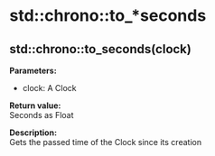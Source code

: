 # std::chrono::to_*seconds

## std::chrono::to_seconds(clock)
**Parameters:**
* clock: A Clock

**Return value:**  
Seconds as Float

**Description:**    
Gets the passed time of the Clock since its creation
